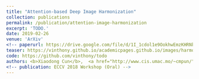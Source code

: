```yaml
---
title: "Attention-based Deep Image Harmonization"
collection: publications
permalink: /publication/attention-image-harmonization
excerpt: 'TODO.'
date: 2019-02-26
venue: 'ArXiv'
<!-- paperurl: https://drive.google.com/file/d/1I_1cdol1e9OokhwEmzKHRNkQJyfV4ZT3/view -->
teaser: https://vinthony.github.io/academicpages.github.io/images/harmonization.gif
code: https://github.com/vinthony/todo
authors: <b>Xiaodong Cun</b>,  <a href="http://www.cis.umac.mo/~cmpun/">Chi-Man Pun</a>
<!-- publication: ECCV 2018 Workshop (Oral) -->
---
```


<!-- This paper is about the number 3. The number 4 is left for future work. -->

<!-- [Download paper here](http://academicpages.github.io/files/paper3.pdf) -->
